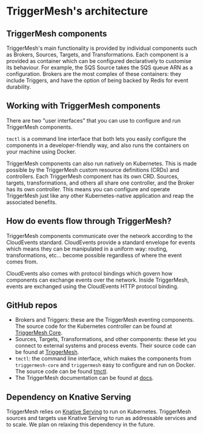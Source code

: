 # TriggerMesh's architecture

## TriggerMesh components

TriggerMesh's main functionality is provided by individual components such as Brokers, Sources, Targets, and Transformations. Each component is a provided as container which can be configured declaratively to customise its behaviour. For example, the SQS Source takes the SQS queue ARN as a configuration. Brokers are the most complex of these containers: they include Triggers, and have the option of being backed by Redis for event durability.

## Working with TriggerMesh components

There are two "user interfaces" that you can use to configure and run TriggerMesh components.

`tmctl` is a command line interface that both lets you easily configure the components in a developer-friendly way, and also runs the containers on your machine using Docker.

TriggerMesh components can also run natively on Kubernetes. This is made possible by the TriggerMesh custom resource definitions (CRDs) and controllers. Each TriggerMesh component has its own CRD. Sources, targets, transformations, and others all share one controller, and the Broker has its own controller. This means you can configure and operate TriggerMesh just like any other Kubernetes-native application and reap the associated benefits.

## How do events flow through TriggerMesh?

TriggerMesh components communicate over the network according to the CloudEvents standard. CloudEvents provide a standard envelope for events which means they can be manipulated in a uniform way: routing, transformations, etc... become possible regardless of where the event comes from.

CloudEvents also comes with protocol bindings which govern how components can exchange events over the network. Inside TriggerMesh, events are exchanged using the CloudEvents HTTP protocol binding.

## GitHub repos

- Brokers and Triggers: these are the TriggerMesh eventing components. The source code for the Kubernetes controller can be found at [TriggerMesh Core](https://github.com/triggermesh/triggermesh-core).
- Sources, Targets, Transformations, and other components: these let you connect to external systems and process events. Their source code can be found at [TriggerMesh](https://github.com/triggermesh/triggermesh).
- `tmctl`: the command line interface, which makes the components from `triggermesh-core` and `triggermesh` easy to configure and run on Docker. The source code can be found [tmctl](https://github.com/triggermesh/tmctl).
- The TriggerMesh documentation can be found at [docs](https://github.com/triggermesh/docs).

## Dependency on Knative Serving

TriggerMesh relies on [Knative Serving](https://github.com/knative/serving) to run on Kubernetes. TriggerMesh sources and targets use Knative Serving to run as addressable services and to scale. We plan on relaxing this dependency in the future.
